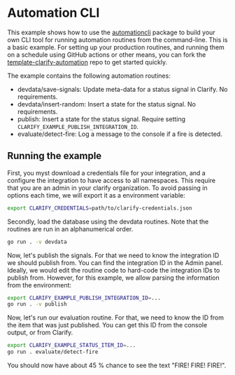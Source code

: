 <!--
 Copyright 2023 Searis AS

 Licensed under the Apache License, Version 2.0 (the "License");
 you may not use this file except in compliance with the License.
 You may obtain a copy of the License at

     http://www.apache.org/licenses/LICENSE-2.0

 Unless required by applicable law or agreed to in writing, software
 distributed under the License is distributed on an "AS IS" BASIS,
 WITHOUT WARRANTIES OR CONDITIONS OF ANY KIND, either express or implied.
 See the License for the specific language governing permissions and
 limitations under the License.
-->

# Automation CLI

This example shows how to use the [automationcli][cli] package to build your own CLI tool for running automation routines from the command-line. This is a basic example. For setting up your production routines, and running them on a schedule using GitHub actions or other means, you can fork the [template-clarify-automation][template] repo to get started quickly.

[cli]: https://pkg.go.dev/github.com/clarify/clarify-go/automation/automationcli
[template]: https://github.com/clarify/template-clarify-automation

The example contains the following automation routines:

- devdata/save-signals: Update meta-data for a status signal in Clarify. No requirements.
- devdata/insert-random: Insert a state for the status signal. No requirements.
- publish: Insert a state for the status signal. Require setting `CLARIFY_EXAMPLE_PUBLISH_INTEGRATION_ID`.
- evaluate/detect-fire: Log a message to the console if a fire is detected.

## Running the example

First, you myst download a credentials file for your integration, and a configure the integration to have access to all namespaces. This require that you are an admin in your clarify organization. To avoid passing in options each time, we will export it as a environment variable:

```sh
export CLARIFY_CREDENTIALS=path/to/clarify-credentials.json
```

Secondly, load the database using the devdata routines. Note that the routines are run in an alphanumerical order.

```sh
go run . -v devdata
```

Now, let's publish the signals. For that we need to know the integration ID we should publish from. You can find the integration ID in the Admin panel. Ideally, we would edit the routine code to hard-code the integration IDs to publish from. However, for this example, we allow parsing the information from the environment:

```sh
export CLARIFY_EXAMPLE_PUBLISH_INTEGRATION_ID=...
go run . -v publish
```

Now, let's run our evaluation routine. For that, we need to know the ID from the item that was just published. You can get this ID from the console output, or from Clarify.

```sh
export CLARIFY_EXAMPLE_STATUS_ITEM_ID=...
go run . evaluate/detect-fire
```

You should now have about 45 % chance to see the text "FIRE! FIRE! FIRE!".
